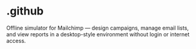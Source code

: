 # .github
Offline simulator for Mailchimp — design campaigns, manage email lists, and view reports in a desktop-style environment without login or internet access.
